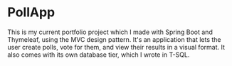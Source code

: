 # PollApp
This is my current portfolio project which I made with Spring Boot and Thymeleaf, using the MVC design pattern. It's an application that lets the user create polls, vote for them, and view their results in a visual format. It also comes with its own database tier, which I wrote in T-SQL.
